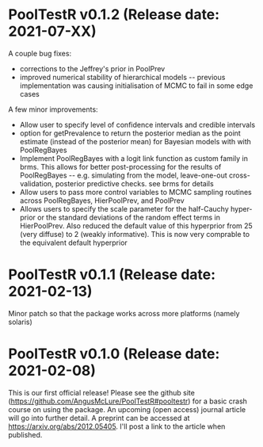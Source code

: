 # PoolTestR v0.1.2 (Release date: 2021-07-XX)

A couple bug fixes:
* corrections to the Jeffrey's prior in PoolPrev
* improved numerical stability of hierarchical models -- previous implementation was causing initialisation of MCMC to fail in some edge cases

A few minor improvements:
* Allow user to specify level of confidence intervals and credible intervals
* option for getPrevalence to return the posterior median as the point estimate (instead of the posterior mean) for Bayesian models with with PoolRegBayes
* Implement PoolRegBayes with a logit link function as custom family in brms. This allows for better post-processing for the results of PoolRegBayes -- e.g. simulating from the model, leave-one-out cross-validation, posterior predictive checks. see brms for details
* Allow users to pass more control variables to MCMC sampling routines across PoolRegBayes, HierPoolPrev, and PoolPrev
* Allows users to specify the scale parameter for the half-Cauchy hyper-prior or the standard deviations of the random effect terms in HierPoolPrev. Also reduced the default value of this hyperprior from 25 (very diffuse) to 2 (weakly informative).
This is now very comprable to the equivalent default hyperprior

# PoolTestR v0.1.1 (Release date: 2021-02-13)

Minor patch so that the package works across more platforms (namely solaris)


# PoolTestR v0.1.0 (Release date: 2021-02-08)

This is our first official release! Please see the github site (https://github.com/AngusMcLure/PoolTestR#pooltestr) for a basic crash course on using the package. An upcoming (open access) journal article will go into further detail. A preprint can be accessed at https://arxiv.org/abs/2012.05405. I'll post a link to the article when published.
